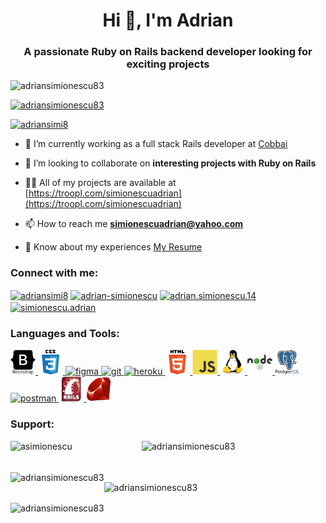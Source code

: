 <h1 align="center">Hi 👋, I'm Adrian</h1>
<h3 align="center">A passionate Ruby on Rails backend developer looking for exciting projects</h3>

<p align="left"> <img src="https://komarev.com/ghpvc/?username=adriansimionescu83&label=Profile%20views&color=0e75b6&style=flat" alt="adriansimionescu83" /> </p>

<p align="left"> <a href="https://github.com/ryo-ma/github-profile-trophy"><img src="https://github-profile-trophy.vercel.app/?username=adriansimionescu83" alt="adriansimionescu83" /></a> </p>

<p align="left"> <a href="https://twitter.com/adriansimi8" target="blank"><img src="https://img.shields.io/twitter/follow/adriansimi8?logo=twitter&style=for-the-badge" alt="adriansimi8" /></a> </p>

- 🔭 I’m currently working as a full stack Rails developer at [Cobbai]([https://www.allpot.me](https://www.cobbai.com/))

- 👯 I’m looking to collaborate on **interesting projects with Ruby on Rails**

- 👨‍💻 All of my projects are available at [https://troopl.com/simionescuadrian](https://troopl.com/simionescuadrian)

- 📫 How to reach me **simionescuadrian@yahoo.com**

- 📄 Know about my experiences [My Resume](https://drive.google.com/file/d/1tIlbeWKr3MK5gLjHHwL2gwGfVJimevIN/view?usp=sharing)


<h3 align="left">Connect with me:</h3>
<p align="left">
<a href="https://twitter.com/adriansimi8" target="blank"><img align="center" src="https://raw.githubusercontent.com/rahuldkjain/github-profile-readme-generator/master/src/images/icons/Social/twitter.svg" alt="adriansimi8" height="30" width="40" /></a>
<a href="https://linkedin.com/in/adrian-simionescu" target="blank"><img align="center" src="https://raw.githubusercontent.com/rahuldkjain/github-profile-readme-generator/master/src/images/icons/Social/linked-in-alt.svg" alt="adrian-simionescu" height="30" width="40" /></a>
<a href="https://fb.com/adrian.simionescu.14" target="blank"><img align="center" src="https://raw.githubusercontent.com/rahuldkjain/github-profile-readme-generator/master/src/images/icons/Social/facebook.svg" alt="adrian.simionescu.14" height="30" width="40" /></a>
<a href="https://instagram.com/simionescu.adrian" target="blank"><img align="center" src="https://raw.githubusercontent.com/rahuldkjain/github-profile-readme-generator/master/src/images/icons/Social/instagram.svg" alt="simionescu.adrian" height="30" width="40" /></a>
</p>

<h3 align="left">Languages and Tools:</h3>
<p align="left"> <a href="https://getbootstrap.com" target="_blank" rel="noreferrer"> <img src="https://raw.githubusercontent.com/devicons/devicon/master/icons/bootstrap/bootstrap-plain-wordmark.svg" alt="bootstrap" width="40" height="40"/> </a> <a href="https://www.w3schools.com/css/" target="_blank" rel="noreferrer"> <img src="https://raw.githubusercontent.com/devicons/devicon/master/icons/css3/css3-original-wordmark.svg" alt="css3" width="40" height="40"/> </a> <a href="https://www.figma.com/" target="_blank" rel="noreferrer"> <img src="https://www.vectorlogo.zone/logos/figma/figma-icon.svg" alt="figma" width="40" height="40"/> </a> <a href="https://git-scm.com/" target="_blank" rel="noreferrer"> <img src="https://www.vectorlogo.zone/logos/git-scm/git-scm-icon.svg" alt="git" width="40" height="40"/> </a> <a href="https://heroku.com" target="_blank" rel="noreferrer"> <img src="https://www.vectorlogo.zone/logos/heroku/heroku-icon.svg" alt="heroku" width="40" height="40"/> </a> <a href="https://www.w3.org/html/" target="_blank" rel="noreferrer"> <img src="https://raw.githubusercontent.com/devicons/devicon/master/icons/html5/html5-original-wordmark.svg" alt="html5" width="40" height="40"/> </a> <a href="https://developer.mozilla.org/en-US/docs/Web/JavaScript" target="_blank" rel="noreferrer"> <img src="https://raw.githubusercontent.com/devicons/devicon/master/icons/javascript/javascript-original.svg" alt="javascript" width="40" height="40"/> </a> <a href="https://www.linux.org/" target="_blank" rel="noreferrer"> <img src="https://raw.githubusercontent.com/devicons/devicon/master/icons/linux/linux-original.svg" alt="linux" width="40" height="40"/> </a> <a href="https://nodejs.org" target="_blank" rel="noreferrer"> <img src="https://raw.githubusercontent.com/devicons/devicon/master/icons/nodejs/nodejs-original-wordmark.svg" alt="nodejs" width="40" height="40"/> </a> <a href="https://www.postgresql.org" target="_blank" rel="noreferrer"> <img src="https://raw.githubusercontent.com/devicons/devicon/master/icons/postgresql/postgresql-original-wordmark.svg" alt="postgresql" width="40" height="40"/> </a> <a href="https://postman.com" target="_blank" rel="noreferrer"> <img src="https://www.vectorlogo.zone/logos/getpostman/getpostman-icon.svg" alt="postman" width="40" height="40"/> </a> <a href="https://rubyonrails.org" target="_blank" rel="noreferrer"> <img src="https://raw.githubusercontent.com/devicons/devicon/master/icons/rails/rails-original-wordmark.svg" alt="rails" width="40" height="40"/> </a> <a href="https://www.ruby-lang.org/en/" target="_blank" rel="noreferrer"> <img src="https://raw.githubusercontent.com/devicons/devicon/master/icons/ruby/ruby-original.svg" alt="ruby" width="40" height="40"/> </a> </p>


<h3 align="left">Support:</h3>
<p><a href="https://www.buymeacoffee.com/asimionescu"> <img align="left" src="https://cdn.buymeacoffee.com/buttons/v2/default-yellow.png" height="50" width="210" alt="asimionescu" /></a><a href="https://ko-fi.com/adriansimionescu83"> <img align="left" src="https://cdn.ko-fi.com/cdn/kofi3.png?v=3" height="50" width="210" alt="adriansimionescu83" /></a></p><br><br>


<p><img align="left" src="https://github-readme-stats.vercel.app/api/top-langs?username=adriansimionescu83&show_icons=true&locale=en&layout=compact" alt="adriansimionescu83" /></p>

<p>&nbsp;<img align="center" src="https://github-readme-stats.vercel.app/api?username=adriansimionescu83&show_icons=true&locale=en" alt="adriansimionescu83" /></p>

<p><img align="center" src="https://github-readme-streak-stats.herokuapp.com/?user=adriansimionescu83&" alt="adriansimionescu83" /></p>


